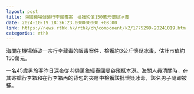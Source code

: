 ```yaml
---
layout: post
title: 海關機場偵破行李藏毒案　檢獲約值150萬元懷疑冰毒
date: 2024-10-19 18:26:23.000000000 +08:00
link: https://news.rthk.hk/rthk/ch/component/k2/1775299-20241019.htm
categories: rthk
---
```


海關在機場偵破一宗行李藏毒的販毒案件，檢獲約3公斤懷疑冰毒，估計市值約150萬元。

一名45歲男旅客昨日深夜從老撾萬象經泰國曼谷飛抵本港。海關人員清關時，在其寄艙行李箱和在行李箱內的背包的夾層中檢獲該批懷疑冰毒，該名男子隨即被捕。
